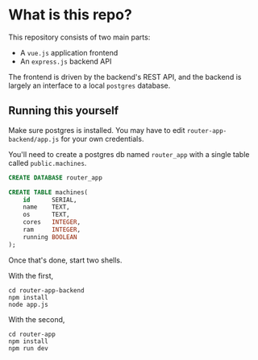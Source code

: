 # What is this repo?
This repository consists of two main parts:
- A `vue.js` application frontend 
- An `express.js` backend API

The frontend is driven by the backend's REST API, and the backend is largely an interface to a local `postgres` database.


## Running this yourself
Make sure postgres is installed. You may have to edit `router-app-backend/app.js` for your own credentials. 

You'll need to create a postgres db named `router_app` with a single table called `public.machines`.
```sql
CREATE DATABASE router_app
```
```sql
CREATE TABLE machines(
    id      SERIAL,
    name    TEXT,
    os      TEXT,
    cores   INTEGER,
    ram     INTEGER,
    running BOOLEAN
);
```

Once that's done, start two shells.

With the first, 
```shell
cd router-app-backend
npm install
node app.js
```
With the second, 
```shell
cd router-app
npm install
npm run dev
```